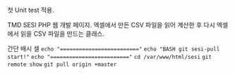 # 
첫 Unit test 적용.

TMD SESI PHP 웹 개발 페이지.
엑셀에서 만든 CSV 파일을 읽어 계산한 후 다시 엑셀에서 읽을 CSV 파일을 만드는 클래스.

간단 배시 셀
`echo "========================="`
`echo "BASH git sesi-pull start!"`
`echo "========================="`
`cd /var/www/html/sesi`
`git remote show`
`git pull origin +master`








